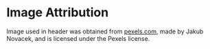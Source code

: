 # Image Attribution

Image used in header was obtained from [pexels.com](https://www.pexels.com/photo/time-lapse-photo-of-stars-on-night-924824/), made by Jakub Novacek, and is licensed under the Pexels license.
